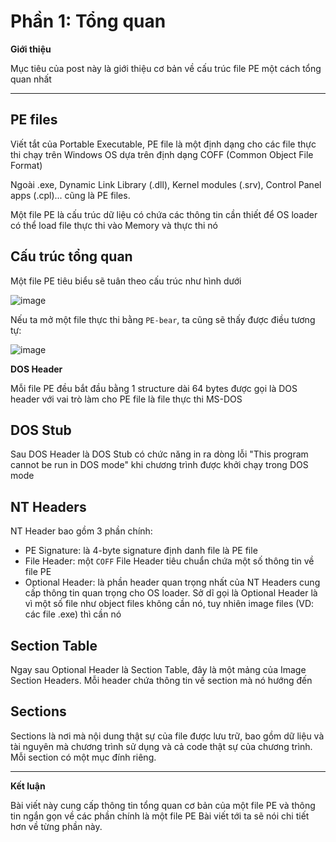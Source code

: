 # Phần 1: Tổng quan

**Giới thiệu**

Mục tiêu của post này là giới thiệu cơ bản về cấu trúc file PE một cách tổng quan nhất

---

## PE files
Viết tắt của Portable Executable, PE file là một định dạng cho các file thực thi chạy trên Windows OS dựa trên định dạng COFF (Common Object File Format)

Ngoài .exe, Dynamic Link Library (.dll), Kernel modules (.srv), Control Panel apps (.cpl)... cũng là PE files.

Một file PE là cấu trúc dữ liệu có chứa các thông tin cần thiết để OS loader có thể load file thực thi vào Memory và thực thi nó

## Cấu trúc tổng quan
Một file PE tiêu biểu sẽ tuân theo cấu trúc như hình dưới

![image](https://hackmd.io/_uploads/ryi-Nqtna.png)

Nếu ta mở một file thực thi bằng `PE-bear`, ta cũng sẽ thấy được điều tương tự:

![image](https://hackmd.io/_uploads/BJUWScY2a.png)

**DOS Header**

Mỗi file PE đều bắt đầu bằng 1 structure dài 64 bytes được gọi là DOS header với vai trò làm cho PE file là file thực thi MS-DOS

## DOS Stub
Sau DOS Header là DOS Stub có chức năng in ra dòng lỗi "This program cannot be run in DOS mode" khi chương trình được khởi chạy trong DOS mode

## NT Headers
NT Header bao gồm 3 phần chính:
* PE Signature: là 4-byte signature định danh file là PE file
* File Header: một `COFF` File Header tiêu chuẩn chứa một số thông tin về file PE
* Optional Header: là phần header quan trọng nhất của NT Headers cung cấp thông tin quan trọng cho OS loader. Sở dĩ gọi là Optional Header là vì một số file như object files không cần nó, tuy nhiên image files (VD: các file .exe) thì cần nó

## Section Table
Ngay sau Optional Header là Section Table, đây là một mảng của Image Section Headers.
Mỗi header chứa thông tin về section mà nó hướng đến

## Sections
Sections là nơi mà nội dung thật sự của file được lưu trữ, bao gồm dữ liệu và tài nguyên mà chương trình sử dụng và cả code thật sự của chương trình. Mỗi section có một mục đính riêng.

---

**Kết luận**

Bài viết này cung cấp thông tin tổng quan cơ bản của một file PE và thông tin ngắn gọn về các phần chính là một file PE
Bài viết tới ta sẽ nói chi tiết hơn về từng phần này.

